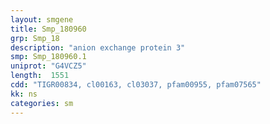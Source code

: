 ```yaml
---
layout: smgene
title: Smp_180960
grp: Smp_18
description: "anion exchange protein 3"
smp: Smp_180960.1
uniprot: "G4VCZ5"
length:  1551
cdd: "TIGR00834, cl00163, cl03037, pfam00955, pfam07565"
kk: ns
categories: sm
---
```

